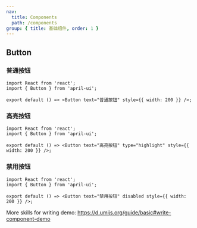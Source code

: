 ```yaml
---
nav:
  title: Components
  path: /components
group: { title: 基础组件, order: 1 }
---
```


## Button

### 普通按钮

```tsx
import React from 'react';
import { Button } from 'april-ui';

export default () => <Button text="普通按钮" style={{ width: 200 }} />;
```

### 高亮按钮

```tsx
import React from 'react';
import { Button } from 'april-ui';

export default () => <Button text="高亮按钮" type="highlight" style={{ width: 200 }} />;
```

### 禁用按钮

```tsx
import React from 'react';
import { Button } from 'april-ui';

export default () => <Button text="禁用按钮" disabled style={{ width: 200 }} />;
```

More skills for writing demo: https://d.umijs.org/guide/basic#write-component-demo
